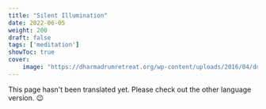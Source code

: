 ```yaml
---
title: "Silent Illumination"
date: 2022-06-05
weight: 200
draft: false
tags: ['meditation']
showToc: true
cover:
    image: "https://dharmadrumretreat.org/wp-content/uploads/2016/04/ddrc-home-7.jpg"
---
```


This page hasn't been translated yet. Please check out the other language version. 😉